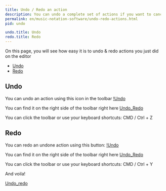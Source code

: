 ```yaml
---
title: Undo / Redo an action
description: You can undo a complete set of actions if you want to cancel what you just composed
permalink: en/music-notation-software/undo-redo-actions.html
pid: undo

undo.title: Undo
redo.title: Redo
---
```


On this page, you will see how easy it is to undo & redo actions you just did on the editor

* [Undo](#Undo)
* [Redo](#Redo)

## Undo

You can undo an action using this icon in the toolbar [!Undo](https://prod.flat-cdn.com/img/icons/editorActions/undo.svg)

You can find it on the right side of the toolbar right here [Undo_Redo](/assets/img/editor/undo_redo_position.png)

You can click the toolbar or use your keyboard shortcuts: <span class="kb-container"><span class="kb">CMD / Ctrl </span></span> + <span class="kb-container"><span class="kb">Z</span></span>

## Redo

You can redo an undone action using this button: [!Undo](https://prod.flat-cdn.com/img/icons/editorActions/redo.svg)

You can find it on the right side of the toolbar right here [Undo_Redo](/assets/img/editor/undo_redo_position.png)

You can click the toolbar or use your keyboard shortcuts: <span class="kb-container"><span class="kb">CMD / Ctrl </span></span> + <span class="kb-container"><span class="kb">Y</span></span>

And voila!

[Undo_redo](/assets/img/editor/undo_redo.gif)

